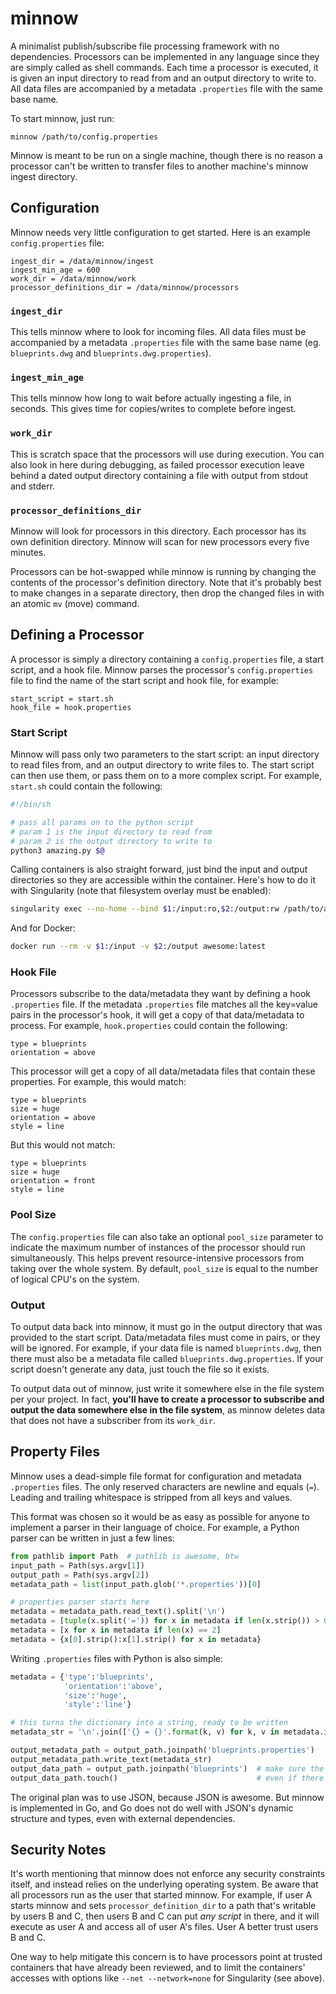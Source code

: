 # minnow

A minimalist publish/subscribe file processing framework with no dependencies.  Processors can be implemented in any language since they are simply called as shell commands.  Each time a processor is executed, it is given an input directory to read from and an output directory to write to.  All data files are accompanied by a metadata `.properties` file with the same base name.

To start minnow, just run:

`minnow /path/to/config.properties`

Minnow is meant to be run on a single machine, though there is no reason a processor can't be written to transfer files to another machine's minnow ingest directory.

## Configuration
Minnow needs very little configuration to get started.  Here is an example `config.properties` file:

```
ingest_dir = /data/minnow/ingest
ingest_min_age = 600
work_dir = /data/minnow/work
processor_definitions_dir = /data/minnow/processors
```

### `ingest_dir`
This tells minnow where to look for incoming files.  All data files must be accompanied by a metadata `.properties` file with the same base name (eg. `blueprints.dwg` and `blueprints.dwg.properties`).

### `ingest_min_age`
This tells minnow how long to wait before actually ingesting a file, in seconds.  This gives time for copies/writes to complete before ingest.

### `work_dir`
This is scratch space that the processors will use during execution.  You can also look in here during debugging, as failed processor execution leave behind a dated output directory containing a file with output from stdout and stderr.

### `processor_definitions_dir`
Minnow will look for processors in this directory.  Each processor has its own definition directory.  Minnow will scan for new processors every five minutes.

Processors can be hot-swapped while minnow is running by changing the contents of the processor's definition directory.  Note that it's probably best to make changes in a separate directory, then drop the changed files in with an atomic `mv` (move) command.

## Defining a Processor
A processor is simply a directory containing a `config.properties` file, a start script, and a hook file.  Minnow parses the processor's `config.properties` file to find the name of the start script and hook file, for example:

```
start_script = start.sh
hook_file = hook.properties
```

### Start Script
Minnow will pass only two parameters to the start script: an input directory to read files from, and an output directory to write files to.  The start script can then use them, or pass them on to a more complex script.  For example, `start.sh` could contain the following:

```sh
#!/bin/sh

# pass all params on to the python script
# param 1 is the input directory to read from
# param 2 is the output directory to write to
python3 amazing.py $@
```

Calling containers is also straight forward, just bind the input and output directories so they are accessible within the container.  Here's how to do it with Singularity (note that filesystem overlay must be enabled):

```sh
singularity exec --no-home --bind $1:/input:ro,$2:/output:rw /path/to/awesome.sif
```

And for Docker:

```sh
docker run --rm -v $1:/input -v $2:/output awesome:latest
```

### Hook File
Processors subscribe to the data/metadata they want by defining a hook `.properties` file.  If the metadata `.properties` file matches all the key=value pairs in the processor's hook, it will get a copy of that data/metadata to process.  For example, `hook.properties` could contain the following:

```
type = blueprints
orientation = above
```

This processor will get a copy of all data/metadata files that contain these properties.  For example, this would match:

```
type = blueprints
size = huge
orientation = above
style = line
```

But this would not match:

```
type = blueprints
size = huge
orientation = front
style = line
```

### Pool Size
The `config.properties` file can also take an optional `pool_size` parameter to indicate the maximum number of instances of the processor should run simultaneously.  This helps prevent resource-intensive processors from taking over the whole system.  By default, `pool_size` is equal to the number of logical CPU's on the system.

### Output
To output data back into minnow, it must go in the output directory that was provided to the start script.  Data/metadata files must come in pairs, or they will be ignored.  For example, if your data file is named `blueprints.dwg`, then there must also be a metadata file called `blueprints.dwg.properties`.  If your script doesn't generate any data, just touch the file so it exists.

To output data out of minnow, just write it somewhere else in the file system per your project.  In fact, **you'll have to create a processor to subscribe and output the data somewhere else in the file system**, as minnow deletes data that does not have a subscriber from its `work_dir`.

## Property Files
Minnow uses a dead-simple file format for configuration and metadata `.properties` files.  The only reserved characters are newline and equals (`=`).  Leading and trailing whitespace is stripped from all keys and values.

This format was chosen so it would be as easy as possible for anyone to implement a parser in their language of choice.  For example, a Python parser can be written in just a few lines:

```python
from pathlib import Path  # pathlib is awesome, btw
input_path = Path(sys.argv[1])
output_path = Path(sys.argv[2])
metadata_path = list(input_path.glob('*.properties'))[0]

# properties parser starts here
metadata = metadata_path.read_text().split('\n')
metadata = [tuple(x.split('=')) for x in metadata if len(x.strip()) > 0]
metadata = [x for x in metadata if len(x) == 2]
metadata = {x[0].strip():x[1].strip() for x in metadata}
```

Writing `.properties` files with Python is also simple:

```python
metadata = {'type':'blueprints',
            'orientation':'above',
            'size':'huge',
            'style':'line'}

# this turns the dictionary into a string, ready to be written
metadata_str = '\n'.join(['{} = {}'.format(k, v) for k, v in metadata.items()])

output_metadata_path = output_path.joinpath('blueprints.properties')
output_metadata_path.write_text(metadata_str)
output_data_path = output_path.joinpath('blueprints')  # make sure the data file exists
output_data_path.touch()                               # even if there's no data
```

The original plan was to use JSON, because JSON is awesome.  But minnow is implemented in Go, and Go does not do well with JSON's dynamic structure and types, even with external dependencies.

## Security Notes
It's worth mentioning that minnow does not enforce any security constraints itself, and instead relies on the underlying operating system.  Be aware that all processors run as the user that started minnow.  For example, if user A starts minnow and sets `processor_definition_dir` to a path that's writable by users B and C, then users B and C can put *any script* in there, and it will execute as user A and access all of user A's files.  User A better trust users B and C.

One way to help mitigate this concern is to have processors point at trusted containers that have already been reviewed, and to limit the containers' accesses with options like `--net --network=none` for Singularity (see above).
